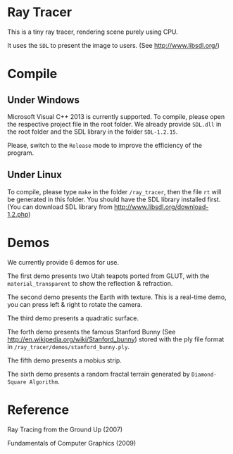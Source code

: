 # Ray Tracer

This is a tiny ray tracer, rendering scene purely using CPU.

It uses the `SDL` to present the image to users. (See http://www.libsdl.org/)

# Compile

## Under Windows

Microsoft Visual C++ 2013 is currently supported. To compile, please open the respective project file in the root folder. We already provide `SDL.dll` in the root folder and the SDL library in the folder `SDL-1.2.15`.

Please, switch to the `Release` mode to improve the efficiency of the program.

## Under Linux

To compile, please type `make` in the folder `/ray_tracer`, then the file `rt` will be generated in this folder. You should have the SDL library installed first. (You can download SDL library from http://www.libsdl.org/download-1.2.php)

# Demos

We currently provide 6 demos for use. 

The first demo presents two Utah teapots ported from GLUT, with the `material_transparent` to show the reflection & refraction.

The second demo presents the Earth with texture. This is a real-time demo, you can press left & right to rotate the camera.

The third demo presents a quadratic surface.

The forth demo presents the famous Stanford Bunny (See http://en.wikipedia.org/wiki/Stanford_bunny) stored with the ply file format in `/ray_tracer/demos/stanford_bunny.ply`.

The fifth demo presents a mobius strip.

The sixth demo presents a random fractal terrain generated by `Diamond-Square Algorithm`.

# Reference

Ray Tracing from the Ground Up (2007)

Fundamentals of Computer Graphics (2009)
